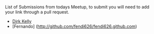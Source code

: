 List of Submissions from todays Meetup, to submit you will need to add your link through a pull request.

* [Dirk Kelly](http://github.com/dirkkelly/dirkkelly.github.com)
* [Fernando] (http://github.com/fendi626/fendi626.github.com)
